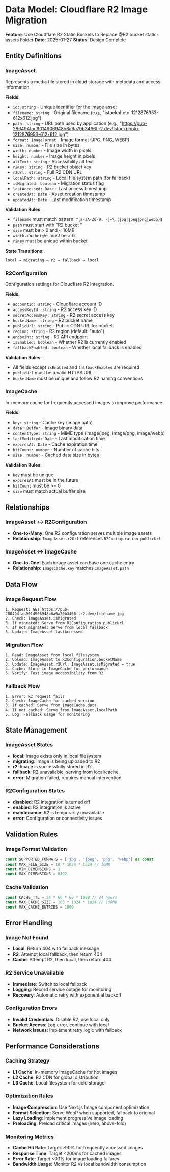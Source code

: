 # Data Model: Cloudflare R2 Image Migration

**Feature**: Use Cloudflare R2 Static Buckets to Replace @R2 bucket static-assets Folder **Date**:
2025-01-27 **Status**: Design Complete

## Entity Definitions

### ImageAsset

Represents a media file stored in cloud storage with metadata and access information.

**Fields**:

- `id: string` - Unique identifier for the image asset
- `filename: string` - Original filename (e.g., "istockphoto-1212876953-612x612.jpg")
- `path: string` - URL path used by application (e.g.,
  "https://pub-280494fad9014906948b6a6a70b3466f.r2.dev/istockphoto-1212876953-612x612.jpg")
- `format: ImageFormat` - Image format (JPG, PNG, WEBP)
- `size: number` - File size in bytes
- `width: number` - Image width in pixels
- `height: number` - Image height in pixels
- `altText: string` - Accessibility alt text
- `r2Key: string` - R2 bucket object key
- `r2Url: string` - Full R2 CDN URL
- `localPath: string` - Local file system path (for fallback)
- `isMigrated: boolean` - Migration status flag
- `lastAccessed: Date` - Last access timestamp
- `createdAt: Date` - Asset creation timestamp
- `updatedAt: Date` - Last modification timestamp

**Validation Rules**:

- `filename` must match pattern: `^[a-zA-Z0-9._-]+\.(jpg|jpeg|png|webp)$`
- `path` must start with "R2 bucket "
- `size` must be > 0 and < 10MB
- `width` and `height` must be > 0
- `r2Key` must be unique within bucket

**State Transitions**:

```
local → migrating → r2 → fallback → local
```

### R2Configuration

Configuration settings for Cloudflare R2 integration.

**Fields**:

- `accountId: string` - Cloudflare account ID
- `accessKeyId: string` - R2 access key ID
- `secretAccessKey: string` - R2 secret access key
- `bucketName: string` - R2 bucket name
- `publicUrl: string` - Public CDN URL for bucket
- `region: string` - R2 region (default: "auto")
- `endpoint: string` - R2 API endpoint
- `isEnabled: boolean` - Whether R2 is currently enabled
- `fallbackEnabled: boolean` - Whether local fallback is enabled

**Validation Rules**:

- All fields except `isEnabled` and `fallbackEnabled` are required
- `publicUrl` must be a valid HTTPS URL
- `bucketName` must be unique and follow R2 naming conventions

### ImageCache

In-memory cache for frequently accessed images to improve performance.

**Fields**:

- `key: string` - Cache key (image path)
- `data: Buffer` - Image binary data
- `contentType: string` - MIME type (image/jpeg, image/png, image/webp)
- `lastModified: Date` - Last modification time
- `expiresAt: Date` - Cache expiration time
- `hitCount: number` - Number of cache hits
- `size: number` - Cached data size in bytes

**Validation Rules**:

- `key` must be unique
- `expiresAt` must be in the future
- `hitCount` must be >= 0
- `size` must match actual buffer size

## Relationships

### ImageAsset ↔ R2Configuration

- **One-to-Many**: One R2 configuration serves multiple image assets
- **Relationship**: `ImageAsset.r2Url` references `R2Configuration.publicUrl`

### ImageAsset ↔ ImageCache

- **One-to-One**: Each image asset can have one cache entry
- **Relationship**: `ImageCache.key` matches `ImageAsset.path`

## Data Flow

### Image Request Flow

```
1. Request: GET https://pub-280494fad9014906948b6a6a70b3466f.r2.dev/filename.jpg
2. Check: ImageAsset.isMigrated
3. If migrated: Serve from R2Configuration.publicUrl
4. If not migrated: Serve from local fallback
5. Update: ImageAsset.lastAccessed
```

### Migration Flow

```
1. Read: ImageAsset from local filesystem
2. Upload: ImageAsset to R2Configuration.bucketName
3. Update: ImageAsset.r2Url, ImageAsset.isMigrated = true
4. Cache: Store in ImageCache for performance
5. Verify: Test image accessibility from R2
```

### Fallback Flow

```
1. Error: R2 request fails
2. Check: ImageCache for cached version
3. If cached: Serve from ImageCache.data
4. If not cached: Serve from ImageAsset.localPath
5. Log: Fallback usage for monitoring
```

## State Management

### ImageAsset States

- **local**: Image exists only in local filesystem
- **migrating**: Image is being uploaded to R2
- **r2**: Image is successfully stored in R2
- **fallback**: R2 unavailable, serving from local/cache
- **error**: Migration failed, requires manual intervention

### R2Configuration States

- **disabled**: R2 integration is turned off
- **enabled**: R2 integration is active
- **maintenance**: R2 is temporarily unavailable
- **error**: Configuration or connectivity issues

## Validation Rules

### Image Format Validation

```typescript
const SUPPORTED_FORMATS = ['jpg', 'jpeg', 'png', 'webp'] as const
const MAX_FILE_SIZE = 10 * 1024 * 1024 // 10MB
const MIN_DIMENSIONS = 1
const MAX_DIMENSIONS = 8192
```

### Cache Validation

```typescript
const CACHE_TTL = 24 * 60 * 60 * 1000 // 24 hours
const MAX_CACHE_SIZE = 100 * 1024 * 1024 // 100MB
const MAX_CACHE_ENTRIES = 1000
```

## Error Handling

### Image Not Found

- **Local**: Return 404 with fallback message
- **R2**: Attempt local fallback, then return 404
- **Cache**: Attempt R2, then local, then return 404

### R2 Service Unavailable

- **Immediate**: Switch to local fallback
- **Logging**: Record service outage for monitoring
- **Recovery**: Automatic retry with exponential backoff

### Configuration Errors

- **Invalid Credentials**: Disable R2, use local only
- **Bucket Access**: Log error, continue with local
- **Network Issues**: Implement retry logic with fallback

## Performance Considerations

### Caching Strategy

- **L1 Cache**: In-memory ImageCache for hot images
- **L2 Cache**: R2 CDN for global distribution
- **L3 Cache**: Local filesystem for cold storage

### Optimization Rules

- **Image Compression**: Use Next.js Image component optimization
- **Format Selection**: Serve WebP when supported, fallback to original
- **Lazy Loading**: Implement progressive image loading
- **Preloading**: Preload critical images (hero, above-fold)

### Monitoring Metrics

- **Cache Hit Rate**: Target >90% for frequently accessed images
- **Response Time**: Target <200ms for cached images
- **Error Rate**: Target <0.1% for image loading failures
- **Bandwidth Usage**: Monitor R2 vs local bandwidth consumption
